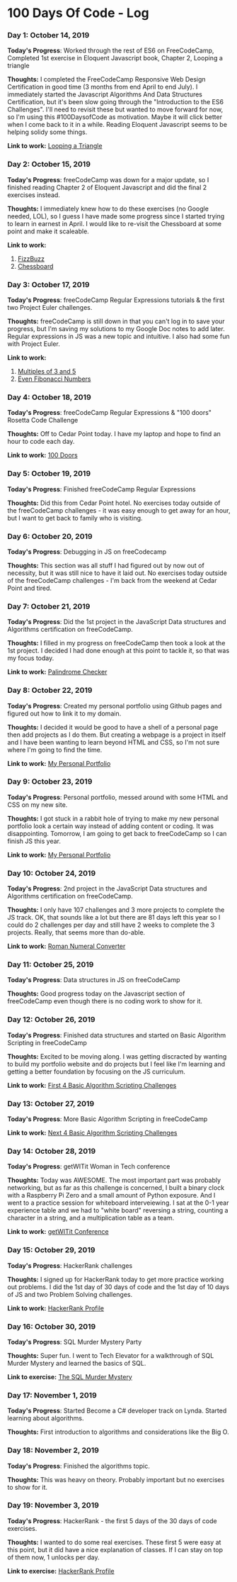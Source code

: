 # 100 Days Of Code - Log

### Day 1: October 14, 2019 

**Today's Progress**: Worked through the rest of ES6 on FreeCodeCamp, Completed 1st exercise in Eloquent Javascript book, Chapter 2, Looping a triangle

**Thoughts:** I completed the FreeCodeCamp Responsive Web Design Certification in good time (3 months from end April to end July). I immediately started the Javascript Algorithms And Data Structures Certification, but it's been slow going through the "Introduction to the ES6 Challenges". I'll need to revisit these but wanted to move forward for now, so I'm using this #100DaysofCode as motivation. Maybe it will click better when I come back to it in a while. Reading Eloquent Javascript seems to be helping solidy some things.

**Link to work:** 
[Looping a Triangle](https://github.com/amygurski/EloquentJavascriptExercises/blob/master/Ch2-ProgramStructure/Ch2-LoopingaTriangle/test.js)

### Day 2: October 15, 2019 

**Today's Progress**: freeCodeCamp was down for a major update, so I finished reading Chapter 2 of Eloquent Javascript and did the final 2 exercises instead.

**Thoughts:** I immediately knew how to do these exercises (no Google needed, LOL), so I guess I have made some progress since I started trying to learn in earnest in April. I would like to re-visit the Chessboard at some point and make it scaleable.

**Link to work:** 
1. [FizzBuzz](https://github.com/amygurski/EloquentJavascriptExercises/blob/master/Ch2-FizzBuzz/fizzbuzz.js)
2. [Chessboard](https://github.com/amygurski/EloquentJavascriptExercises/blob/master/Ch3-Chessboard/chessboard.js)

### Day 3: October 17, 2019 

**Today's Progress**: freeCodeCamp Regular Expressions tutorials & the first two Project Euler challenges.

**Thoughts:** freeCodeCamp is still down in that you can't log in to save your progress, but I'm saving my solutions to my Google Doc notes to add later. Regular expressions in JS was a new topic and intuitive. I also had some fun with Project Euler.

**Link to work:** 
1. [Multiples of 3 and 5](https://github.com/amygurski/ProjectEuler/blob/master/problem-1-multiples-of-3-and-5.js)
2. [Even Fibonacci Numbers](https://github.com/amygurski/ProjectEuler/blob/master/problem-2-even-fibonacci-numbers.js)

### Day 4: October 18, 2019 

**Today's Progress**: freeCodeCamp Regular Expressions  & "100 doors" Rosetta Code Challenge

**Thoughts:** Off to Cedar Point today. I have my laptop and hope to find an hour to code each day. 

**Link to work:** 
[100 Doors](https://github.com/amygurski/RosettaCode/blob/master/rosetta-code-100-doors.js)

### Day 5: October 19, 2019 

**Today's Progress**: Finished freeCodeCamp Regular Expressions 

**Thoughts:** Did this from Cedar Point hotel. No exercises today outside of the freeCodeCamp challenges - it was easy enough to get away for an hour, but I want to get back to family who is visiting.

### Day 6: October 20, 2019 

**Today's Progress**: Debugging in JS on freeCodecamp 

**Thoughts:** This section was all stuff I had figured out by now out of necessity, but it was still nice to have it laid out. No exercises today outside of the freeCodeCamp challenges - I'm back from the weekend at Cedar Point and tired.  

### Day 7: October 21, 2019 

**Today's Progress**: Did the 1st project in the JavaScript Data structures and Algorithms certification on freeCodeCamp.

**Thoughts:** I filled in my progress on freeCodeCamp then took a look at the 1st project. I decided I had done enough at this point to tackle it, so that was my focus today.

**Link to work:** 
[Palindrome Checker](https://github.com/amygurski/fCC-JS-Projects/blob/master/palindrome-checker.js)

### Day 8: October 22, 2019 

**Today's Progress**: Created my personal portfolio using Github pages and figured out how to link it to my domain.

**Thoughts:** I decided it would be good to have a shell of a personal page then add projects as I do them. But creating a webpage is a project in itself and I have been wanting to learn beyond HTML and CSS, so I'm not sure where I'm going to find the time.

**Link to work:** 
[My Personal Portfolio](amygurski.com)

### Day 9: October 23, 2019 

**Today's Progress**: Personal portfolio, messed around with some HTML and CSS on my new site.

**Thoughts:** I got stuck in a rabbit hole of trying to make my new personal portfolio look a certain way instead of adding content or coding. It was disappointing. Tomorrow, I am going to get back to freeCodeCamp so I can finish JS this year.

**Link to work:** 
[My Personal Portfolio](amygurski.com)

### Day 10: October 24, 2019 

**Today's Progress**: 2nd project in the JavaScript Data structures and Algorithms certification on freeCodeCamp.

**Thoughts:** I only have 107 challenges and 3 more projects to complete the JS track. OK, that sounds like a lot but there are 81 days left this year so I could do 2 challenges per day and still have 2 weeks to complete the 3 projects. Really, that seems more than do-able. 

**Link to work:** 
[Roman Numeral Converter](https://github.com/amygurski/fCC-JS-Projects/blob/master/roman-numeral-converter.js)

### Day 11: October 25, 2019 

**Today's Progress**: Data structures in JS on freeCodeCamp

**Thoughts:** Good progress today on the Javascript section of freeCodeCamp even though there is no coding work to show for it.

### Day 12: October 26, 2019 

**Today's Progress**: Finished data structures and started on Basic Algorithm Scripting in freeCodeCamp

**Thoughts:** Excited to be moving along. I was getting discracted by wanting to build my portfolio website and do projects but I feel like I'm learning and getting a better foundation by focusing on the JS curriculum.

**Link to work:** 
[First 4 Basic Algorithm Scripting Challenges](https://github.com/amygurski/fCC-JS-Projects/tree/master/Basic-Algorithm-Scripting)

### Day 13: October 27, 2019 

**Today's Progress**: More Basic Algorithm Scripting in freeCodeCamp

**Link to work:** 
[Next 4 Basic Algorithm Scripting Challenges](https://github.com/amygurski/fCC-JS-Projects/tree/master/Basic-Algorithm-Scripting)

### Day 14: October 28, 2019 

**Today's Progress**: getWITit Woman in Tech conference

**Thoughts:** Today was AWESOME. The most important part was probably networking, but as far as this challenge is concerned, I built a binary clock with a Raspberry Pi Zero and a small amount of Python exposure. And I went to a practice session for whiteboard interveiewing. I sat at the 0-1 year experience table and we had to "white board" reversing a string, counting a character in a string, and a multiplication table as a team.

**Link to work:** 
[getWITit Conference](https://getwitit.org/witcon2019-cleveland-sessions/)

### Day 15: October 29, 2019 

**Today's Progress**: HackerRank challenges

**Thoughts:** I signed up for HackerRank today to get more practice working out problems. I did the 1st day of 30 days of code and the 1st day of 10 days of JS and two Problem Solving challenges.

**Link to work:** 
[HackerRank Profile](https://www.hackerrank.com/amygurski)

### Day 16: October 30, 2019 

**Today's Progress**: SQL Murder Mystery Party

**Thoughts:** Super fun. I went to Tech Elevator for a walkthrough of SQL Murder Mystery and learned the basics of SQL.

**Link to exercise:** 
[The SQL Murder Mystery](http://mystery.knightlab.com/)

### Day 17: November 1, 2019 

**Today's Progress**: Started Become a C# developer track on Lynda. Started learning about algorithms.

**Thoughts:** First introduction to algorithms and considerations like the Big O.

### Day 18: November 2, 2019 

**Today's Progress**: Finished the algorithms topic. 

**Thoughts:** This was heavy on theory. Probably important but no exercises to show for it.

### Day 19: November 3, 2019 

**Today's Progress**: HackerRank - the first 5 days of the 30 days of code exercises.

**Thoughts:** I wanted to do some real exercises. These first 5 were easy at this point, but it did have a nice explanation of classes. If I can stay on top of them now, 1 unlocks per day.

**Link to exercise:** 
[HackerRank Profile](https://www.hackerrank.com/amygurski)
